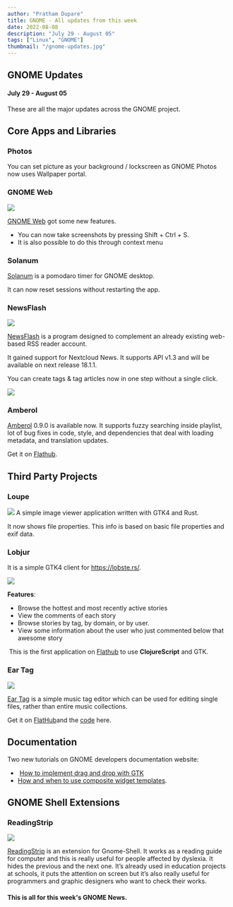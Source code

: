 ```yaml
---
author: "Pratham Dupare"
title: GNOME - All updates from this week
date: 2022-08-08
description: "July 29 - August 05"
tags: ["Linux", "GNOME"]
thumbnail: "/gnome-updates.jpg"
---
```



## GNOME Updates


#### July 29 - August 05
These are all the major updates across the GNOME project. 

## Core Apps and Libraries

### Photos
You can set picture as your background / lockscreen as GNOME Photos now uses Wallpaper portal.



### GNOME Web

<img class="special-img-class" src="/2022/5-aug/gnome-web.png" />

[GNOME Web](https://gitlab.gnome.org/GNOME/epiphany) got some new features.
- You can now take screenshots by pressing Shift + Ctrl + S.
- It is also possible to do this through context menu

### Solanum

[Solanum](https://gitlab.gnome.org/World/Solanum) is a pomodaro timer for GNOME desktop.

It can now reset sessions without restarting the app.

### NewsFlash

<img class="special-img-class" src="/2022/5-aug/newsflash1.png" />

[NewsFlash](https://gitlab.com/news-flash/news_flash_gtk) is a program designed to complement an already existing web-based RSS reader account.

It gained support for Nextcloud News. It supports API v1.3 and will be available on next release 18.1.1.

You can create tags & tag articles now in one step without a single click.

<img class="special-img-class" src="/2022/5-aug/newsflash2.png" />

### Amberol
[Amberol](https://gitlab.gnome.org/ebassi/amberol/) 0.9.0 is available now.
It supports fuzzy searching inside playlist, lot of bug fixes in code, style, and dependencies that deal with loading metadata, and translation updates.

Get it on [Flathub](https://flathub.org/apps/details/io.bassi.Amberol).

## Third Party Projects

### Loupe 

<img class="special-img-class" src="/2022/5-aug/loupe.png" />
A simple image viewer application written with GTK4 and Rust.

It now shows file properties. This info is based on basic file properties and exif data.

### Lobjur 
It is a simple GTK4 client for https://lobste.rs/.

<img class="special-img-class" src="/2022/5-aug/lobjur.png" />

**Features**:

-   Browse the hottest and most recently active stories
-   View the comments of each story
-   Browse stories by tag, by domain, or by user.
-   View some information about the user who just commented below that awesome story

 This is the first application on [Flathub](https://flathub.org/apps/details/com.ranfdev.Lobjur) to use **ClojureScript** and GTK.

### Ear Tag
<img class="special-img-class" src="/2022/5-aug/ear-tag.png" />

[Ear Tag](https://github.com/knuxify/eartag) is a simple music tag editor which can be used for editing single files, rather than entire music collections.

Get it on [FlatHub](https://flathub.org/apps/details/app.drey.EarTag)and the [code](https://github.com/knuxify/eartag/releases/tag/0.1.1) here.

## Documentation

Two new tutorials on GNOME developers documentation website:
-  [How to implement drag and drop with GTK](https://developer.gnome.org/documentation/tutorials/drag-and-drop.html)
- [How and when to use composite widget templates](https://developer.gnome.org/documentation/tutorials/widget-templates.html).

## GNOME Shell Extensions

### ReadingStrip 

<img class="special-img-class" src="/2022/5-aug/readingstrip.png" />

[ReadingStrip](https://github.com/lupantano/readingstrip) is an extension for Gnome-Shell. It works as a reading guide for computer and this is really useful for people affected by dyslexia. It hides the previous and the next one. It’s already used in education projects at schools, it puts the attention on screen but it’s also really useful for programmers and graphic designers who want to check their works.


#### This is all for this week's GNOME News.

<script src="https://utteranc.es/client.js"
        repo="prathamdupare/fosspage_web"
        issue-term="pathname"
        label="Comment"
        theme="github-light"
        crossorigin="anonymous"
        async>
</script>
